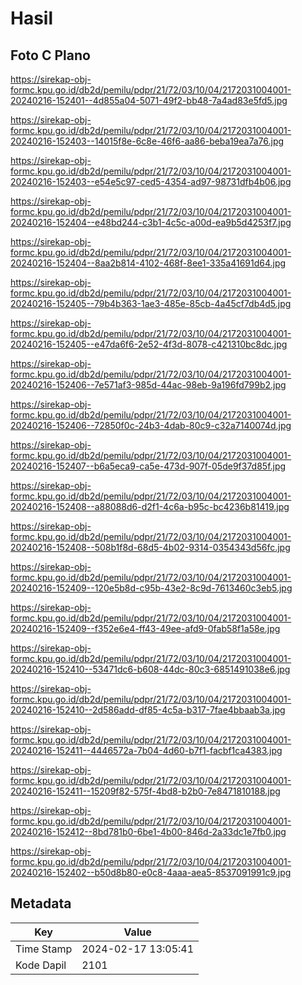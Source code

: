 # Hasil

## Foto C Plano

https://sirekap-obj-formc.kpu.go.id/db2d/pemilu/pdpr/21/72/03/10/04/2172031004001-20240216-152401--4d855a04-5071-49f2-bb48-7a4ad83e5fd5.jpg

https://sirekap-obj-formc.kpu.go.id/db2d/pemilu/pdpr/21/72/03/10/04/2172031004001-20240216-152403--14015f8e-6c8e-46f6-aa86-beba19ea7a76.jpg

https://sirekap-obj-formc.kpu.go.id/db2d/pemilu/pdpr/21/72/03/10/04/2172031004001-20240216-152403--e54e5c97-ced5-4354-ad97-98731dfb4b06.jpg

https://sirekap-obj-formc.kpu.go.id/db2d/pemilu/pdpr/21/72/03/10/04/2172031004001-20240216-152404--e48bd244-c3b1-4c5c-a00d-ea9b5d4253f7.jpg

https://sirekap-obj-formc.kpu.go.id/db2d/pemilu/pdpr/21/72/03/10/04/2172031004001-20240216-152404--8aa2b814-4102-468f-8ee1-335a41691d64.jpg

https://sirekap-obj-formc.kpu.go.id/db2d/pemilu/pdpr/21/72/03/10/04/2172031004001-20240216-152405--79b4b363-1ae3-485e-85cb-4a45cf7db4d5.jpg

https://sirekap-obj-formc.kpu.go.id/db2d/pemilu/pdpr/21/72/03/10/04/2172031004001-20240216-152405--e47da6f6-2e52-4f3d-8078-c421310bc8dc.jpg

https://sirekap-obj-formc.kpu.go.id/db2d/pemilu/pdpr/21/72/03/10/04/2172031004001-20240216-152406--7e571af3-985d-44ac-98eb-9a196fd799b2.jpg

https://sirekap-obj-formc.kpu.go.id/db2d/pemilu/pdpr/21/72/03/10/04/2172031004001-20240216-152406--72850f0c-24b3-4dab-80c9-c32a7140074d.jpg

https://sirekap-obj-formc.kpu.go.id/db2d/pemilu/pdpr/21/72/03/10/04/2172031004001-20240216-152407--b6a5eca9-ca5e-473d-907f-05de9f37d85f.jpg

https://sirekap-obj-formc.kpu.go.id/db2d/pemilu/pdpr/21/72/03/10/04/2172031004001-20240216-152408--a88088d6-d2f1-4c6a-b95c-bc4236b81419.jpg

https://sirekap-obj-formc.kpu.go.id/db2d/pemilu/pdpr/21/72/03/10/04/2172031004001-20240216-152408--508b1f8d-68d5-4b02-9314-0354343d56fc.jpg

https://sirekap-obj-formc.kpu.go.id/db2d/pemilu/pdpr/21/72/03/10/04/2172031004001-20240216-152409--120e5b8d-c95b-43e2-8c9d-7613460c3eb5.jpg

https://sirekap-obj-formc.kpu.go.id/db2d/pemilu/pdpr/21/72/03/10/04/2172031004001-20240216-152409--f352e6e4-ff43-49ee-afd9-0fab58f1a58e.jpg

https://sirekap-obj-formc.kpu.go.id/db2d/pemilu/pdpr/21/72/03/10/04/2172031004001-20240216-152410--53471dc6-b608-44dc-80c3-6851491038e6.jpg

https://sirekap-obj-formc.kpu.go.id/db2d/pemilu/pdpr/21/72/03/10/04/2172031004001-20240216-152410--2d586add-df85-4c5a-b317-7fae4bbaab3a.jpg

https://sirekap-obj-formc.kpu.go.id/db2d/pemilu/pdpr/21/72/03/10/04/2172031004001-20240216-152411--4446572a-7b04-4d60-b7f1-facbf1ca4383.jpg

https://sirekap-obj-formc.kpu.go.id/db2d/pemilu/pdpr/21/72/03/10/04/2172031004001-20240216-152411--15209f82-575f-4bd8-b2b0-7e8471810188.jpg

https://sirekap-obj-formc.kpu.go.id/db2d/pemilu/pdpr/21/72/03/10/04/2172031004001-20240216-152412--8bd781b0-6be1-4b00-846d-2a33dc1e7fb0.jpg

https://sirekap-obj-formc.kpu.go.id/db2d/pemilu/pdpr/21/72/03/10/04/2172031004001-20240216-152402--b50d8b80-e0c8-4aaa-aea5-8537091991c9.jpg


## Metadata

| Key        | Value               |
| ---------- | ------------------- |
| Time Stamp | 2024-02-17 13:05:41 |
| Kode Dapil | 2101                |



